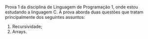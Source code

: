 Prova 1 da disciplina de Linguagem de Programação 1, onde estou estudando a linguagem C. A prova aborda duas questões que tratam principalmente dos seguintes assuntos:
1. Recursividade;
2. Arrays.
